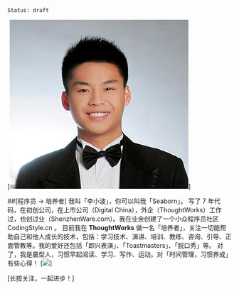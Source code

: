 ```
Status: draft
```

[![](./_image/avatar.jpg)]

##[程序员 -> 培养者]
我叫「李小波」，你可以叫我「Seaborn」。
写了 7 年代码，在初创公司，在上市公司（Digital China），外企（ThoughtWorks）工作过，也创过业（ShenzhenWare.com）。我在业余创建了一个小众程序员社区 CodingStyle.cn 。
目前我在 **ThoughtWorks** 做一名「培养者」，关注一切能帮助自己和他人成长的技术，包括：学习技术、演讲、培训、教练、咨询、引导、正面管教等。我的爱好还包括「即兴表演」、「Toastmasters」、「脱口秀」等。
对了，我是晨型人，习惯早起阅读、学习、写作、运动。对「时间管理，习惯养成」有些心得！
[![](./_image/2017-02-14-08-36-34.jpg)]

[长按关注，一起进步！]